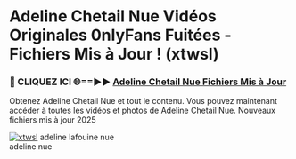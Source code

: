 # Adeline Chetail Nue Vidéos Originales 0nlyFans Fuitées - Fichiers Mis à Jour ! (xtwsl)

<h3>🔴 CLIQUEZ ICI 🌐==►► <a href="https://tinyurl.com/2pmr4ezf" rel="nofollow">Adeline Chetail Nue Fichiers Mis à Jour</a></h3>

Obtenez Adeline Chetail Nue et tout le contenu. Vous pouvez maintenant accéder à toutes les vidéos et photos de Adeline Chetail Nue. Nouveaux fichiers mis à jour 2025

[![xtwsl](https://i.imgur.com/6SNvagu.gif)](https://tinyurl.com/2pmr4ezf)
adeline lafouine nue<br>
adeline nue